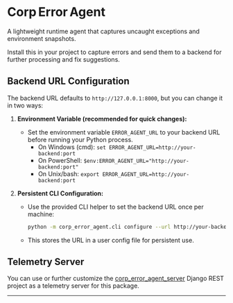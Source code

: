 # Corp Error Agent
A lightweight runtime agent that captures uncaught exceptions and environment snapshots.

Install this in your project to capture errors and send them to a backend for further processing and fix suggestions.

## Backend URL Configuration

The backend URL defaults to `http://127.0.0.1:8000`, but you can change it in two ways:

1. **Environment Variable (recommended for quick changes):**
   - Set the environment variable `ERROR_AGENT_URL` to your backend URL before running your Python process.
     - On Windows (cmd): `set ERROR_AGENT_URL=http://your-backend:port`
     - On PowerShell: `$env:ERROR_AGENT_URL="http://your-backend:port"`
     - On Unix/bash: `export ERROR_AGENT_URL=http://your-backend:port`

2. **Persistent CLI Configuration:**
   - Use the provided CLI helper to set the backend URL once per machine:
     ```sh
     python -m corp_error_agent.cli configure --url http://your-backend:port
     ```
   - This stores the URL in a user config file for persistent use.

## Telemetry Server

You can use or further customize the [corp_error_agent_server](https://github.com/arielfayol37/corp_error_agent_server) Django REST project as a telemetry server for this package.

---
